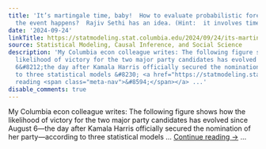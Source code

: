 ```yaml
---
title: 'It’s martingale time, baby!  How to evaluate probabilistic forecasts before
  the event happens?  Rajiv Sethi has an idea. (Hint:  it involves time series.)'
date: '2024-09-24'
linkTitle: https://statmodeling.stat.columbia.edu/2024/09/24/its-martingale-time-baby-how-to-evaluate-probabilistic-forecasts-before-the-event-happens-rajiv-sethi-has-an-idea-hint-it-involves-time-series/
source: Statistical Modeling, Causal Inference, and Social Science
description: 'My Columbia econ colleague writes: The following figure shows how the
  likelihood of victory for the two major party candidates has evolved since August
  6&#8212;the day after Kamala Harris officially secured the nomination of her party&#8212;according
  to three statistical models &#8230; <a href="https://statmodeling.stat.columbia.edu/2024/09/24/its-martingale-time-baby-how-to-evaluate-probabilistic-forecasts-before-the-event-happens-rajiv-sethi-has-an-idea-hint-it-involves-time-series/">Continue
  reading <span class="meta-nav">&#8594;</span></a> ...'
disable_comments: true
---
```

My Columbia econ colleague writes: The following figure shows how the likelihood of victory for the two major party candidates has evolved since August 6&#8212;the day after Kamala Harris officially secured the nomination of her party&#8212;according to three statistical models &#8230; <a href="https://statmodeling.stat.columbia.edu/2024/09/24/its-martingale-time-baby-how-to-evaluate-probabilistic-forecasts-before-the-event-happens-rajiv-sethi-has-an-idea-hint-it-involves-time-series/">Continue reading <span class="meta-nav">&#8594;</span></a> ...